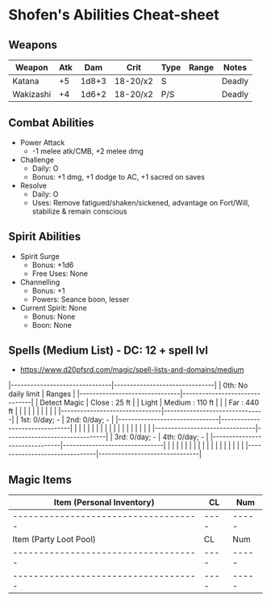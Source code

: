 # Shofen's Abilities Cheat-sheet
## Weapons
| Weapon    | Atk | Dam   | Crit     | Type | Range | Notes
|-----------|-----|-------|----------|------|-------|------------
| Katana    | +5  | 1d8+3 | 18-20/x2 | S    |       | Deadly
| Wakizashi | +4  | 1d6+2 | 18-20/x2 | P/S  |       | Deadly

## Combat Abilities
- Power Attack
    - -1 melee atk/CMB, +2 melee dmg
- Challenge
    - Daily: O
    - Bonus: +1 dmg, +1 dodge to AC, +1 sacred on saves
- Resolve
    - Daily: O
    - Uses: Remove fatigued/shaken/sickened, advantage on Fort/Will, stabilize & remain conscious

## Spirit Abilities
- Spirit Surge
    - Bonus: +1d6
    - Free Uses: None
- Channelling
    - Bonus: +1
    - Powers: Seance boon, lesser
- Current Spirit: None
    - Bonus: None
    - Boon: None

## Spells (Medium List) - DC: 12 + spell lvl
- https://www.d20pfsrd.com/magic/spell-lists-and-domains/medium

|-------------------------------|-------------------------------|
| 0th: No daily limit           | Ranges                        |
|-------------------------------|-------------------------------|
| Detect Magic                  | Close  :  25 ft               |
| Light                         | Medium : 110 ft               |
|                               | Far    : 440 ft               |
|                               |                               |
|                               |                               |
|                               |                               |
|-------------------------------|-------------------------------|
| 1st: 0/day; -                 | 2nd: 0/day; -                 |
|-------------------------------|-------------------------------|
|                               |                               |
|                               |                               |
|                               |                               |
|                               |                               |
|                               |                               |
|                               |                               |
|-------------------------------|-------------------------------|
| 3rd: 0/day; -                 | 4th: 0/day; -                 |
|-------------------------------|-------------------------------|
|                               |                               |
|                               |                               |
|                               |                               |
|                               |                               |
|                               |                               |
|                               |                               |
|-------------------------------|-------------------------------|

## Magic Items
| Item (Personal Inventory)          | CL | Num |
|------------------------------------|----|-----|
|------------------------------------|----|-----|
| Item (Party Loot Pool)             | CL | Num |
|------------------------------------|----|-----|
|------------------------------------|----|-----|
